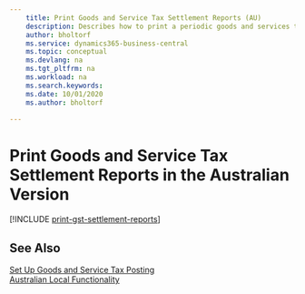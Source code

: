 ```yaml
---
    title: Print Goods and Service Tax Settlement Reports (AU)
    description: Describes how to print a periodic goods and services tax (GST) settlement in the Australian version of Business Central.
    author: bholtorf
    ms.service: dynamics365-business-central
    ms.topic: conceptual
    ms.devlang: na
    ms.tgt_pltfrm: na
    ms.workload: na
    ms.search.keywords:
    ms.date: 10/01/2020
    ms.author: bholtorf

---
```

# Print Goods and Service Tax Settlement Reports in the Australian Version

[!INCLUDE [print-gst-settlement-reports](../includes/AUNZ/print-gst-settlement-reports.md)]

## See Also

[Set Up Goods and Service Tax Posting](how-to-set-up-goods-and-service-tax-posting.md)   
[Australian Local Functionality](australia-local-functionality.md)  
